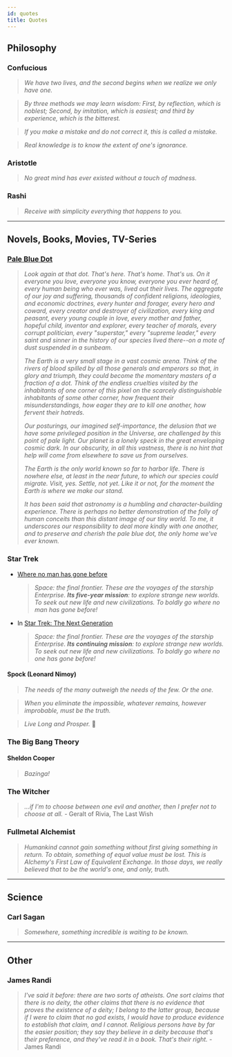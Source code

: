 ```yaml
---
id: quotes
title: Quotes
---
```


## Philosophy

### Confucious

> _We have two lives, and the second begins when we realize we only have one._

> _By three methods we may learn wisdom: First, by reflection, which is noblest; Second, by imitation, which is easiest; and third by experience, which is the bitterest._

> _If you make a mistake and do not correct it, this is called a mistake._

> _Real knowledge is to know the extent of one's ignorance._

### Aristotle

> _No great mind has ever existed without a touch of madness._

### Rashi

> _Receive with simplicity everything that happens to you._

---

## Novels, Books, Movies, TV-Series

### [Pale Blue Dot](https://en.wikipedia.org/wiki/Pale_Blue_Dot)

> _Look again at that dot. That's here. That's home. That's us. On it everyone you love, everyone you know, everyone you ever heard of, every human being who ever was, lived out their lives. The aggregate of our joy and suffering, thousands of confident religions, ideologies, and economic doctrines, every hunter and forager, every hero and coward, every creator and destroyer of civilization, every king and peasant, every young couple in love, every mother and father, hopeful child, inventor and explorer, every teacher of morals, every corrupt politician, every "superstar," every "supreme leader," every saint and sinner in the history of our species lived there--on a mote of dust suspended in a sunbeam._
>
> _The Earth is a very small stage in a vast cosmic arena. Think of the rivers of blood spilled by all those generals and emperors so that, in glory and triumph, they could become the momentary masters of a fraction of a dot. Think of the endless cruelties visited by the inhabitants of one corner of this pixel on the scarcely distinguishable inhabitants of some other corner, how frequent their misunderstandings, how eager they are to kill one another, how fervent their hatreds._
>
> _Our posturings, our imagined self-importance, the delusion that we have some privileged position in the Universe, are challenged by this point of pale light. Our planet is a lonely speck in the great enveloping cosmic dark. In our obscurity, in all this vastness, there is no hint that help will come from elsewhere to save us from ourselves._
>
> _The Earth is the only world known so far to harbor life. There is nowhere else, at least in the near future, to which our species could migrate. Visit, yes. Settle, not yet. Like it or not, for the moment the Earth is where we make our stand._
>
> _It has been said that astronomy is a humbling and character-building experience. There is perhaps no better demonstration of the folly of human conceits than this distant image of our tiny world. To me, it underscores our responsibility to deal more kindly with one another, and to preserve and cherish the pale blue dot, the only home we've ever known._

### Star Trek

- [Where no man has gone before](https://en.wikipedia.org/wiki/Where_no_man_has_gone_before)

  > _Space: the final frontier. These are the voyages of the starship Enterprise. **Its five-year mission**: to explore strange new worlds. To seek out new life and new civilizations. To boldly go where no man has gone before!_

- In [Star Trek: The Next Generation](https://en.wikipedia.org/wiki/Star_Trek:_The_Next_Generation)
  > _Space: the final frontier. These are the voyages of the starship Enterprise. **Its continuing mission**: to explore strange new worlds. To seek out new life and new civilizations. To boldly go where no one has gone before!_

#### Spock (Leonard Nimoy)

> _The needs of the many outweigh the needs of the few. Or the one._

> _When you eliminate the impossible, whatever remains, however improbable, must be the truth._

> _Live Long and Prosper._ 🖖

### The Big Bang Theory

#### Sheldon Cooper

> _Bazinga!_

### The Witcher

> _...if I'm to choose between one evil and another, then I prefer not to choose at all._ - Geralt of Rivia, The Last Wish

### Fullmetal Alchemist

> _Humankind cannot gain something without first giving something in return. To obtain, something of equal value must be lost. This is Alchemy's First Law of Equivalent Exchange. In those days, we really believed that to be the world's one, and only, truth._

---

## Science

### Carl Sagan

> _Somewhere, something incredible is waiting to be known._

---

## Other

### James Randi

> _I've said it before: there are two sorts of atheists. One sort claims that there is no deity, the other claims that there is no evidence that proves the existence of a deity; I belong to the latter group, because if I were to claim that no god exists, I would have to produce evidence to establish that claim, and I cannot. Religious persons have by far the easier position; they say they believe in a deity because that's their preference, and they've read it in a book. That's their right._ - James Randi
